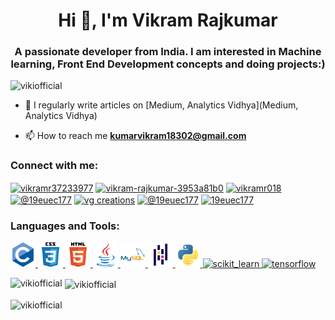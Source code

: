 <h1 align="center">Hi 👋, I'm Vikram Rajkumar</h1>
<h3 align="center">A passionate developer from India. I am interested in Machine learning, Front End Development concepts and doing projects:)</h3>

<p align="left"> <img src="https://komarev.com/ghpvc/?username=vikiofficial&label=Profile%20views&color=0e75b6&style=flat" alt="vikiofficial" /> </p>

- 📝 I regularly write articles on [Medium, Analytics Vidhya](Medium, Analytics Vidhya)

- 📫 How to reach me **kumarvikram18302@gmail.com**

<h3 align="left">Connect with me:</h3>
<p align="left">
<a href="https://twitter.com/vikramr37233977" target="blank"><img align="center" src="https://raw.githubusercontent.com/rahuldkjain/github-profile-readme-generator/master/src/images/icons/Social/twitter.svg" alt="vikramr37233977" height="30" width="40" /></a>
<a href="https://linkedin.com/in/vikram-rajkumar-3953a81b0" target="blank"><img align="center" src="https://raw.githubusercontent.com/rahuldkjain/github-profile-readme-generator/master/src/images/icons/Social/linked-in-alt.svg" alt="vikram-rajkumar-3953a81b0" height="30" width="40" /></a>
<a href="https://kaggle.com/vikramr018" target="blank"><img align="center" src="https://raw.githubusercontent.com/rahuldkjain/github-profile-readme-generator/master/src/images/icons/Social/kaggle.svg" alt="vikramr018" height="30" width="40" /></a>
<a href="https://medium.com/@19euec177" target="blank"><img align="center" src="https://raw.githubusercontent.com/rahuldkjain/github-profile-readme-generator/master/src/images/icons/Social/medium.svg" alt="@19euec177" height="30" width="40" /></a>
<a href="https://www.youtube.com/channel/UCNca8MqFTVSFlruY15j8kng/about" target="blank"><img align="center" src="https://raw.githubusercontent.com/rahuldkjain/github-profile-readme-generator/master/src/images/icons/Social/youtube.svg" alt="vg creations" height="30" width="40" /></a>
<a href="https://www.hackerrank.com/@19euec177" target="blank"><img align="center" src="https://raw.githubusercontent.com/rahuldkjain/github-profile-readme-generator/master/src/images/icons/Social/hackerrank.svg" alt="@19euec177" height="30" width="40" /></a>
<a href="https://www.leetcode.com/19euec177" target="blank"><img align="center" src="https://raw.githubusercontent.com/rahuldkjain/github-profile-readme-generator/master/src/images/icons/Social/leet-code.svg" alt="19euec177" height="30" width="40" /></a>
</p>

<h3 align="left">Languages and Tools:</h3>
<p align="left"> <a href="https://www.cprogramming.com/" target="_blank" rel="noreferrer"> <img src="https://raw.githubusercontent.com/devicons/devicon/master/icons/c/c-original.svg" alt="c" width="40" height="40"/> </a> <a href="https://www.w3schools.com/css/" target="_blank" rel="noreferrer"> <img src="https://raw.githubusercontent.com/devicons/devicon/master/icons/css3/css3-original-wordmark.svg" alt="css3" width="40" height="40"/> </a> <a href="https://www.w3.org/html/" target="_blank" rel="noreferrer"> <img src="https://raw.githubusercontent.com/devicons/devicon/master/icons/html5/html5-original-wordmark.svg" alt="html5" width="40" height="40"/> </a> <a href="https://www.java.com" target="_blank" rel="noreferrer"> <img src="https://raw.githubusercontent.com/devicons/devicon/master/icons/java/java-original.svg" alt="java" width="40" height="40"/> </a> <a href="https://www.mysql.com/" target="_blank" rel="noreferrer"> <img src="https://raw.githubusercontent.com/devicons/devicon/master/icons/mysql/mysql-original-wordmark.svg" alt="mysql" width="40" height="40"/> </a> <a href="https://pandas.pydata.org/" target="_blank" rel="noreferrer"> <img src="https://raw.githubusercontent.com/devicons/devicon/2ae2a900d2f041da66e950e4d48052658d850630/icons/pandas/pandas-original.svg" alt="pandas" width="40" height="40"/> </a> <a href="https://www.python.org" target="_blank" rel="noreferrer"> <img src="https://raw.githubusercontent.com/devicons/devicon/master/icons/python/python-original.svg" alt="python" width="40" height="40"/> </a> <a href="https://scikit-learn.org/" target="_blank" rel="noreferrer"> <img src="https://upload.wikimedia.org/wikipedia/commons/0/05/Scikit_learn_logo_small.svg" alt="scikit_learn" width="40" height="40"/> </a> <a href="https://www.tensorflow.org" target="_blank" rel="noreferrer"> <img src="https://www.vectorlogo.zone/logos/tensorflow/tensorflow-icon.svg" alt="tensorflow" width="40" height="40"/> </a> </p>

<p><img align="left" src="https://github-readme-stats.vercel.app/api/top-langs?username=vikiofficial&show_icons=true&locale=en&layout=compact" alt="vikiofficial" /></p>

<p>&nbsp;<img align="center" src="https://github-readme-stats.vercel.app/api?username=vikiofficial&show_icons=true&locale=en" alt="vikiofficial" /></p>

<p><img align="center" src="https://github-readme-streak-stats.herokuapp.com/?user=vikiofficial&" alt="vikiofficial" /></p>
